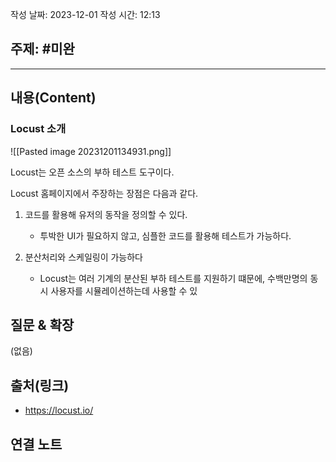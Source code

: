 작성 날짜: 2023-12-01
작성 시간: 12:13

## 주제: #미완

----
## 내용(Content)

### Locust 소개
![[Pasted image 20231201134931.png]]

Locust는 오픈 소스의 부하 테스트 도구이다.

Locust 홈페이지에서 주장하는 장점은 다음과 같다.

1. 코드를 활용해 유저의 동작을 정의할 수 있다.
	- 투박한 UI가 필요하지 않고, 심플한 코드를 활용해 테스트가 가능하다.

2. 분산처리와 스케일링이 가능하다
	- Locust는 여러 기계의 분산된 부하 테스트를 지원하기 떄문에, 수백만명의 동시 사용자를 시뮬레이션하는데 사용할 수 있

## 질문 & 확장

(없음)

## 출처(링크)
- https://locust.io/

## 연결 노트










